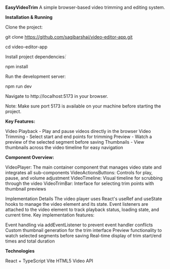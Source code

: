 **EasyVideoTrim**
A simple browser-based video trimming and editing system.


**Installation & Running**

Clone the project:

git clone https://github.com/sagibarshai/video-editor-app.git


cd video-editor-app

Install project dependencies:ֿ

npm install


Run the development server:

npm run dev

Navigate to http://localhost:5173 in your browser.


Note: Make sure port 5173 is available on your machine before starting the project.

**Key Features:**

Video Playback - Play and pause videos directly in the browser
Video Trimming - Select start and end points for trimming
Preview - Watch a preview of the selected segment before saving
Thumbnails - View thumbnails across the video timeline for easy navigation




**Component Overview:**

VideoPlayer: The main container component that manages video state and integrates all sub-components
VideoActionsButtons: Controls for play, pause, and volume adjustment
VideoTimeline: Visual timeline for scrubbing through the video
VideoTrimBar: Interface for selecting trim points with thumbnail previews

Implementation Details
The video player uses React's useRef and useState hooks to manage the video element and its state. Event listeners are attached to the video element to track playback status, loading state, and current time.
Key implementation features:

Event handling via addEventListener to prevent event handler conflicts
Custom thumbnail generation for the trim interface
Preview functionality to watch selected segments before saving
Real-time display of trim start/end times and total duration

**Technologies**

React + TypeScript
Vite
HTML5 Video API
